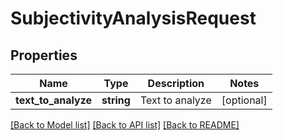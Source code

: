 # SubjectivityAnalysisRequest

## Properties
Name | Type | Description | Notes
------------ | ------------- | ------------- | -------------
**text_to_analyze** | **string** | Text to analyze | [optional] 

[[Back to Model list]](../README.md#documentation-for-models) [[Back to API list]](../README.md#documentation-for-api-endpoints) [[Back to README]](../README.md)


